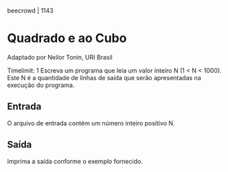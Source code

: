beecrowd | 1143
# Quadrado e ao Cubo
Adaptado por Neilor Tonin, URI  Brasil

Timelimit: 1
Escreva um programa que leia um valor inteiro N (1 < N < 1000). Este N é a quantidade de linhas de saída que serão apresentadas na execução do programa.

## Entrada
O arquivo de entrada contém um número inteiro positivo N.

## Saída
Imprima a saída conforme o exemplo fornecido.